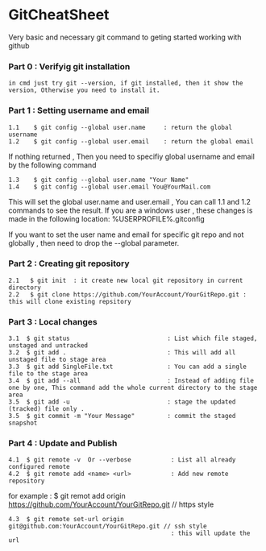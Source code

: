 # GitCheatSheet
Very basic and necessary git command to geting started working with github
### Part 0 : Verifyig git installation

```
in cmd just try git --version, if git installed, then it show the version, Otherwise you need to install it.
```

### Part 1 : Setting username and email 
```
1.1    $ git config --global user.name     : return the global username 
1.2    $ git config --global user.email    : return the global email
```
If nothing returned , Then you need to specifiy global username and email by the following command  

```
1.3    $ git config --global user.name "Your Name" 
1.4    $ git config --global user.email You@YourMail.com 
```

This will set the global user.name and user.email , You can call 1.1 and 1.2 commands to see the result.
If you are a windows user , these changes is made in the following location: %USERPROFILE%\.gitconfig  

If you want to set the user name and email for specific git repo and not globally , then need to drop the --global parameter.


### Part 2 : Creating git repository

```
2.1   $ git init  : it create new local git repository in current directory
2.2   $ git clone https://github.com/YourAccount/YourGitRepo.git : this will clone existing repsitory
```

### Part 3 : Local changes
```
3.1  $ git status                           : List which file staged, unstaged and untracked 
3.2  $ git add .                            : This will add all unstaged file to stage area
3.3  $ git add SingleFile.txt               : You can add a single file to the stage area
3.4  $ git add --all                        : Instead of adding file one by one, This command add the whole current directory to the stage area
3.5  $ git add -u                           : stage the updated (tracked) file only .
3.5  $ git commit -m "Your Message"         : commit the staged snapshot 
```

### Part 4 : Update and Publish
```
4.1  $ git remote -v  Or --verbose           : List all already configured remote
4.2  $ git remote add <name> <url>           : Add new remote repository 
```    
for example : 
$ git remot add origin https://github.com/YourAccount/YourGitRepo.git  // https style
```
4.3  $ git remote set-url origin git@github.com:YourAccount/YourGitRepo.git // ssh style
                                             : this will update the url
```
